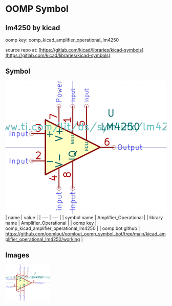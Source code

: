 # OOMP Symbol  
## lm4250  by kicad  
  
oomp key: oomp_kicad_amplifier_operational_lm4250  
  
source repo at: [https://gitlab.com/kicad/libraries/kicad-symbols](https://gitlab.com/kicad/libraries/kicad-symbols)  
## Symbol  
  
[![working.png](working_600.png)](working.png)  
| name | value | 
| --- | --- | 
| symbol name | Amplifier_Operational | 
| library name | Amplifier_Operational | 
| oomp key | oomp_kicad_amplifier_operational_lm4250 | 
| oomp bot github | https://github.com/oomlout/oomlout_oomp_symbol_bot/tree/main/kicad_amplifier_operational_lm4250/working | 
## Images  
  
[![working.png](working_140.png)](working.png)  
